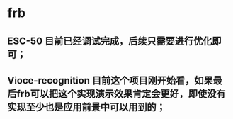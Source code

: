 # frb
## ESC-50 目前已经调试完成，后续只需要进行优化即可；
## Vioce-recognition 目前这个项目刚开始看，如果最后frb可以把这个实现演示效果肯定会更好，即使没有实现至少也是应用前景中可以用到的；

